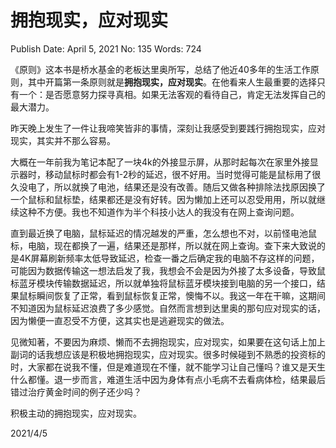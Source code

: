# 拥抱现实，应对现实

Publish Date: April 5, 2021
No: 135
Words: 724

《原则》这本书是桥水基金的老板达里奥所写，总结了他近40多年的生活工作原则，其中开篇第一条原则就是**拥抱现实，应对现实**。在他看来人生最重要的选择只有一个：是否愿意努力探寻真相。如果无法客观的看待自己，肯定无法发挥自己的最大潜力。

昨天晚上发生了一件让我啼笑皆非的事情，深刻让我感受到要践行拥抱现实，应对现实，其实并不那么容易。

大概在一年前我为笔记本配了一块4k的外接显示屏，从那时起每次在家里外接显示器时，移动鼠标时都会有1-2秒的延迟，很不好用。当时觉得可能是鼠标用了很久没电了，所以就换了电池，结果还是没有改善。随后又做各种排除法找原因换了一个鼠标和鼠标垫，结果都还是没有好转。因为懒加上还可以忍受用用，所以就继续这种不方便。我也不知道作为半个科技小达人的我没有在网上查询问题。

直到最近换了电脑，鼠标延迟的情况越发的严重，怎么想也不对，以前怪电池鼠标，电脑，现在都换了一遍，结果还是那样，所以就在网上查询。查下来大致说的是4K屏幕刷新频率太低导致延迟，检查一番之后确定我的电脑不存这样的问题，可能因为数据传输这一想法启发了我，我想会不会是因为外接了太多设备，导致鼠标蓝牙模块传输数据延迟，所以就单独将鼠标蓝牙模块接到电脑的另一个接口，结果鼠标瞬间恢复了正常，看到鼠标恢复正常，懊悔不以。我这一年在干嘛，这期间不知道因为鼠标延迟浪费了多少感觉。自然而言想到达里奥的那句应对现实的话，因为懒便一直忍受不方便，这其实也是逃避现实的做法。

见微知著，不要因为麻烦、懒而不去拥抱现实，应对现实，如果要在这句话上加上副词的话我想应该是积极地拥抱现实，应对现实。很多时候碰到不熟悉的投资标的时，大家都在说我不懂，但是难道现在不懂，就不能学习让自己懂吗？谁又是天生什么都懂。退一步而言，难道生活中因为身体有点小毛病不去看病体检，结果最后错过治疗黄金时间的例子还少吗？

积极主动的拥抱现实，应对现实。

2021/4/5